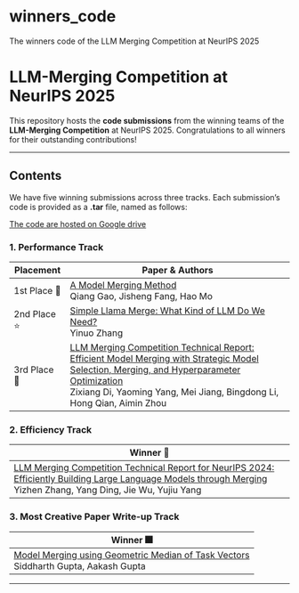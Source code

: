 # winners_code
The winners code of the LLM Merging Competition at NeurIPS 2025
# LLM-Merging Competition at NeurIPS 2025

This repository hosts the **code submissions** from the winning teams of the **LLM-Merging Competition** at NeurIPS 2025. Congratulations to all winners for their outstanding contributions!

---

## Contents

We have five winning submissions across three tracks. Each submission’s code is provided as a **.tar** file, named as follows:

[The code are hosted on Google drive](https://drive.google.com/drive/folders/1E8dFmLVsguVYL8R0NSkW9KNbk-a_iram)

### 1. Performance Track

| Placement    | Paper & Authors                                                                                                                     | 
|--------------|-------------------------------------------------------------------------------------------------------------------------------------|
| 1st Place  🌟| [A Model Merging Method](https://openreview.net/forum?id=zcnDi0i23y) <br> Qiang Gao, Jisheng Fang, Hao Mo                            | 
| 2nd Place  ⭐| [Simple Llama Merge: What Kind of LLM Do We Need?](https://openreview.net/forum?id=VndTgXbAgz) <br> Yinuo Zhang                      | 
| 3rd Place  💫| [LLM Merging Competition Technical Report: Efficient Model Merging with Strategic Model Selection, Merging, and Hyperparameter Optimization](https://openreview.net/forum?id=Xl8uuaNj1X) <br> Zixiang Di, Yaoming Yang, Mei Jiang, Bingdong Li, Hong Qian, Aimin Zhou | 

### 2. Efficiency Track

| Winner    🚀   | 
|---------------|
| [LLM Merging Competition Technical Report for NeurIPS 2024: Efficiently Building Large Language Models through Merging](https://openreview.net/forum?id=rJ1miae6PJ) <br> Yizhen Zhang, Yang Ding, Jie Wu, Yujiu Yang | 

### 3. Most Creative Paper Write-up Track

| Winner         🎆        | 
|--------------------------|
| [Model Merging using Geometric Median of Task Vectors](https://openreview.net/forum?id=4VD2jMqJbN) <br> Siddharth Gupta, Aakash Gupta | 

---

